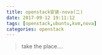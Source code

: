 ```yaml
---
title: openstack安装-nova(二)
date: 2017-09-12 19:11:12
tags: [openstack,ubuntu,kvm,nova]
categories: openstack
---
```

> take the place....